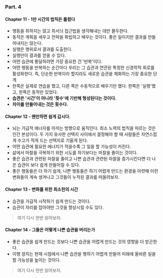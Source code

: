 ### Part. 4

#### Chapter 11 - 1만 시간의 법칙은 틀렸다

- 행동을 취하지는 않고 최서늬 접근법을 생각해내는 데만 몰두한다.
- 동작은 계획을 세우고 전략을 확립하고 배우는 것이다. 좋은 일이지만 결과를 만들어내지는 않는다.
- 실행은 행위로서 결과를 도출한다.
- 실행만이 결과를 얻을 수 있다.
- 어떤 습관에 통달하려면 가장 중요한 건 '반복'이다.
- 어떤 행동을 반복하는 순간마다 우리는 그 습관과 연관된 특정한 신경학적 회로를 활성화한다. 즉, 단순한 반복이라 할지라도 새로운 습관을 체화하는 가장 중요한 단계
- 한쪽은 실제로 연습을 했고, 다른 쪽은 수동적으로 배우기만 했다. 한쪽은 '실행'했고, 한쪽은 동작만 있었다.
- **습관은 '시간'이 아니라 '횟수'에 기반해 형성된다는 것이다.**
- **차이를 만들어내는 것은 횟수다.**

#### Chapter 12 - 왠만하면 쉽게 갑시다.

- 뇌는 가급적 에너지를 아끼는 방향으로 움직인다. 최소 노력의 법칙을 따르는 것은 인간 본성이다. 두 가지 유사한 선택지 사이에서 결정해야 할 때 사람들은 자연스럽게 수고가 적게 드는 선택지로 기울게 된다.
- 어떤 습관에 필요한 에너지가 적을수록 그 일을 할 가능성이 커진다.
- 삶에서 마찰을 극복하기 위한 시도를 하기보다는 마찰을 줄이는 것이다.
- 좋은 습관과 관련된 마찰을 줄이고 나쁜 습관과 관련된 마찰을 증가시킨다면 더 나은 습관이 보다 쉽게 만들어질 수 있다.
- 좋은 행동들은 더 하기 쉽게, 나쁜 행동들은 하기 어렵게 만드는 환경을 마련해 이런 변화들이 계속 생겨나고 그것들이 누적된 결과를 떠올려보자.

#### Chapter 13 - 변화를 위한 최소한의 시간

- 습관을 가급적 시작하기 쉽게 만드는 것이다.
- 습관이 자리를 잡아야만 그것을 향상시킬 수도 있다.

> 여기 다시 한번 읽어보자.

#### Chapter 14 - 그들은 어떻게 나쁜 습관을 버리는가

- 좋은 습관을 쉽게 만드는 것보다 나쁜 습관을 어렵게 만드는 것의 영향을 더 받곤한다.
- 이행 장치는 현재 시점에서 나쁜 습관을 행하기 어렵게 만들어 미래에 올바른 일을 할 가능성을 높이는 것이다.

> 여기 다시 한번 읽어보자.